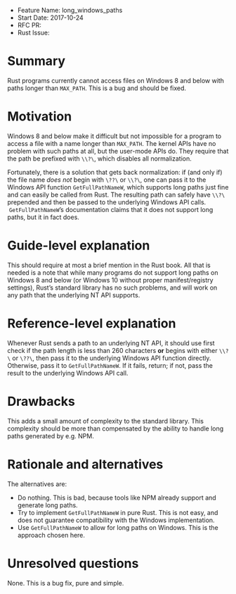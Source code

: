 - Feature Name: long_windows_paths
- Start Date: 2017-10-24
- RFC PR:
- Rust Issue:

# Summary
[summary]: #summary

Rust programs currently cannot access files on Windows 8 and below with paths longer than `MAX_PATH`.  This is a bug and should be fixed.

# Motivation
[motivation]: #motivation

Windows 8 and below make it difficult but not impossible for a program to access a file with a name longer than `MAX_PATH`.  The kernel APIs have no problem with such paths at all, but the user-mode APIs do.  They require that the path be prefixed with `\\?\`, which disables all normalization.

Fortunately, there is a solution that gets back normalization: if (and only if) the file name *does not* begin with `\??\` or `\\?\`, one can pass it to the Windows API function `GetFullPathNameW`, which supports long paths just fine and can easily be called from Rust.  The resulting path can safely have `\\?\` prepended and then be passed to the underlying Windows API calls.  `GetFullPathNameW`’s documentation claims that it does not support long paths, but it in fact does.

# Guide-level explanation
[guide-level-explanation]: #guide-level-explanation

This should require at most a brief mention in the Rust book.  All that is needed is a note that while many programs do not support long paths on Windows 8 and below (or Windows 10 without proper manifest/registry settings), Rust’s standard library has no such problems, and will work on any path that the underlying NT API supports.

# Reference-level explanation
[reference-level-explanation]: #reference-level-explanation

Whenever Rust sends a path to an underlying NT API, it should use first check if the path length is less than 260 characters **or** begins with either `\\?\` or `\??\`, then pass it to the underlying Windows API function directly.  Otherwise, pass it to `GetFullPathNameW`.  If it fails, return; if not, pass the result to the underlying Windows API call.

# Drawbacks
[drawbacks]: #drawbacks

This adds a small amount of complexity to the standard library.  This complexity should be more than compensated by the ability to handle long paths generated by e.g. NPM.

# Rationale and alternatives
[alternatives]: #alternatives

The alternatives are:

- Do nothing.  This is bad, because tools like NPM already support and generate long paths.
- Try to implement `GetFullPathNameW` in pure Rust.  This is not easy, and does not guarantee compatibility with the Windows implementation.
- Use `GetFullPathNameW` to allow for long paths on Windows.  This is the approach chosen here.

# Unresolved questions
[unresolved]: #unresolved-questions

None.  This is a bug fix, pure and simple.
